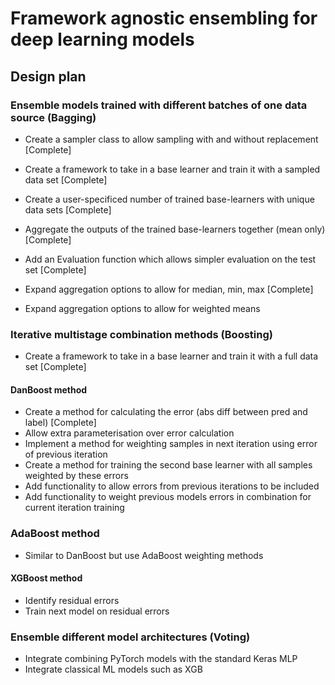 # Framework agnostic ensembling for deep learning models

## Design plan

### Ensemble models trained with different batches of one data source (Bagging)

- Create a sampler class to allow sampling with and without replacement [Complete]
- Create a framework to take in a base learner and train it with a sampled data set [Complete]
- Create a user-specificed number of trained base-learners with unique data sets [Complete]
- Aggregate the outputs of the trained base-learners together (mean only) [Complete]
- Add an Evaluation function which allows simpler evaluation on the test set [Complete]
- Expand aggregation options to allow for median, min, max [Complete]

- Expand aggregation options to allow for weighted means

### Iterative multistage combination methods (Boosting)

- Create a framework to take in a base learner and train it with a full data set [Complete]

#### DanBoost method

- Create a method for calculating the error (abs diff between pred and label) [Complete]
- Allow extra parameterisation over error calculation
- Implement a method for weighting samples in next iteration using error of previous iteration
- Create a method for training the second base learner with all samples weighted by these errors
- Add functionality to allow errors from previous iterations to be included
- Add functionality to weight previous models errors in combination for current iteration training

### AdaBoost method

- Similar to DanBoost but use AdaBoost weighting methods

#### XGBoost method

- Identify residual errors
- Train next model on residual errors

### Ensemble different model architectures (Voting)

- Integrate combining PyTorch models with the standard Keras MLP
- Integrate classical ML models such as XGB